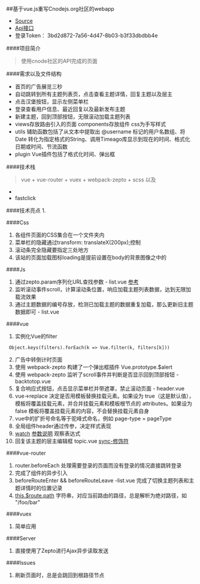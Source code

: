 ##基于vue.js重写Cnodejs.org社区的webapp
- [Source](https://github.com/shinygang/Vue-cnodejs)
- [Api接口](https://cnodejs.org/api)
- 登录Token： 3bd2d872-7a56-4d47-8b03-b3f33dbdbb4e

####项目简介
> 使用cnode社区的API完成的页面

####需求以及文件结构
* 首页的广告展览三秒
* 自动跳转到所有主题列表页，点击查看主题详情，回复主题以及层主
* 点击汉堡按钮，显示左侧菜单栏
* 登录查看用户信息、最近回复以及最新发布主题
* 新建主题，回到顶部按钮，无限滚动加载主题列表
* views存放路由引入的页面 components存放组件 css为手写样式
* utils 辅助函数包括了从文本中提取出 @username 标记的用户名数组、将 Date 转化为指定格式的String、调用Timeago库显示到现在的时间、格式化日期或时间、节流函数
* plugin Vue插件包括了格式化时间、弹出框


####技术栈
> vue + vue-router + vuex + webpack-zepto + scss
以及
- 
- fastclick

####技术亮点
1. 


####Css
1. 各组件页面的CSS集合在一个文件夹内
2. 菜单栏的隐藏通过transform: translateX(200px);控制
3. 滚动条完全隐藏要指定三处地方
4. 该站的页面加载图标loading是提前设置在body的背景图像之中的

####Js
1. 通过zepto.param序列化URL查找参数 - list.vue [参考](http://www.css88.com/doc/zeptojs_api/#$.param)
2. 监听滚动事件scroll，计算滚动条位置，响应加载主题列表数据，达到无限加载流效果
3. 通过主题数据的编号存放，检测已加载主题的数据重复加载，那么更新旧主题数据即可 - list.vue

####vue
1. 实例化Vue的filter
```
 Object.keys(filters).forEach(k => Vue.filter(k, filters[k]))
```
2. 广告中转倒计时页面
3. 使用 webpack-zepto 构建了一个弹出框插件 Vue.prototype.$alert
4. 使用 webpack-zepto 监听了scroll事件并判断是否显示回到顶部按钮 - backtotop.vue
5. 复合响应式按钮，点击显示菜单栏并带遮罩，禁止滚动页面 - header.vue
6. vue->replace 决定是否用模板替换挂载元素。如果设为 true（这是默认值），模板将覆盖挂载元素，并合并挂载元素和模板根节点的 attributes。如果设为 false 模板将覆盖挂载元素的内容，不会替换挂载元素自身
7. vue中的扩折号命名等于驼峰式命名，例如 page-type = pageType
8. 全局组件header通过传参，决定样式表现
9. [watch](https://cn.vuejs.org/v2/api/#watch) [参数说明](https://cn.vuejs.org/v2/api/#vm-watch) 观察表达式
10. 回复该主题的层主编辑框 topic.vue [sync-修饰符](https://cn.vuejs.org/v2/guide/components.html#sync-修饰符)

####vue-router
1. router.beforeEach 处理需要登录的页面而没有登录的情况直接跳转登录
2. 完成了组件的异步引入
3. beforeRouteEnter && beforeRouteLeave -list.vue 完成了切换主题列表和主题详情时的位置记录
4. [this.$route.path](https://router.vuejs.org/zh-cn/api/route-object.html) 字符串，对应当前路由的路径，总是解析为绝对路径，如 "/foo/bar"

####vuex
1. 简单应用


####Server
1. 直接使用了Zepto进行Ajax异步读取发送


####Issues
1. 刷新页面时，总是会跳回到根路径节点
